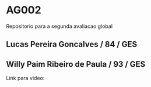 # AG002
Repositorio para a segunda avaliacao global
## Lucas Pereira Goncalves / 84 / GES
## Willy Paim Ribeiro de Paula / 93 / GES

Link para video: 
